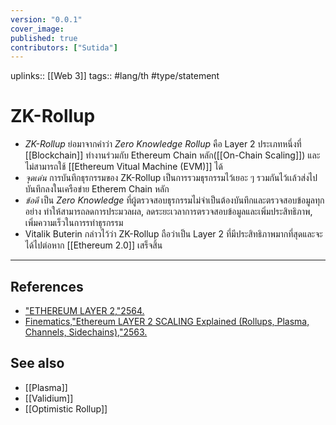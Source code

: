 ```yaml
---
version: "0.0.1"
cover_image:
published: true
contributors: ["Sutida"]
---
```

uplinks:: [[Web 3]]
tags:: #lang/th #type/statement

# ZK-Rollup
- *ZK-Rollup* ย่อมาจากคำว่า *Zero Knowledge Rollup* คือ Layer 2 ประเภทหนึ่งที่ [[Blockchain]] ทำงานร่วมกับ Ethereum Chain หลัก([[On-Chain Scaling]]) และไม่สามารถใช้ [[Ethereum Vitual Machine (EVM)]] ได้
- *จุดเด่น* การบันทึกธุรกรรมของ ZK-Rollup เป็นการรวมธุรกรรมไว้เยอะ ๆ รวมกันไว้เเล้วส่งไปบันทึกลงในเครือข่าย Etherem Chain หลัก
- *ข้อดี*  เป็น *Zero Knowledge* ที่ผู้ตรวจสอบธุรกรรมไม่จำเป็นต้องบันทึกและตรวจสอบข้อมูลทุกอย่าง ทำให้สามารถลดการประมวลผล, ลดระยะเวลาการตรวจสอบข้อมูลและเพิ่มประสิทธิภาพ, เพิ่มความเร็วในการรทำธุรกรรม
- Vitalik Buterin กล่าวไว้ว่า ZK-Rollup ถือว่าเป็น Layer 2 ที่มีประสิทธิภาพมากที่สุดและจะได้ไปต่อหาก [[Ethereum 2.0]] เสร็จสิ้น

---
## References
- ["ETHEREUM LAYER 2,"2564.](https://academy.bitcoinaddict.org/what-is-ethereum-layer-2/)
- [Finematics,"Ethereum LAYER 2 SCALING Explained (Rollups, Plasma, Channels, Sidechains),"2563.](https://www.youtube.com/watch?v=BgCgauWVTs0&t=455s)
## See also
- [[Plasma]]
- [[Validium]]
- [[Optimistic Rollup]]

